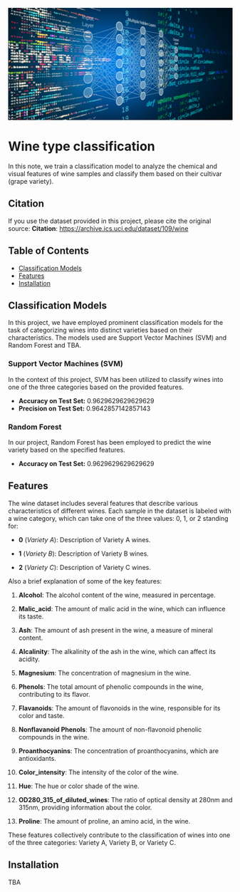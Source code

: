 ![GitHub Logo](images/1.webp)





# Wine type classification

In this note, we train a classification model to analyze the chemical and visual features of wine samples and classify them based on their cultivar (grape variety).

## Citation

If you use the dataset provided in this project, please cite the original source:
**Citation**: https://archive.ics.uci.edu/dataset/109/wine

## Table of Contents

- [Classification Models](#classification-models)
- [Features](#features)
- [Installation](#installation)


## Classification Models

In this project, we have employed prominent classification models for the task of categorizing wines into distinct varieties based on their characteristics. The models used are Support Vector Machines (SVM) and Random Forest and TBA.

### Support Vector Machines (SVM)

In the context of this project, SVM has been utilized to classify wines into one of the three categories based on the provided features.

- **Accuracy on Test Set:** 0.9629629629629629
- **Precision on Test Set:** 0.9642857142857143

### Random Forest

In our project, Random Forest has been employed to predict the wine variety based on the specified features.

- **Accuracy on Test Set:** 0.9629629629629629

## Features

The wine dataset includes several features that describe various characteristics of different wines. Each sample in the dataset is labeled with a wine category, which can take one of the three values: 0, 1, or 2 standing for: 

- **0** (*Variety A*): Description of Variety A wines.

- **1** (*Variety B*): Description of Variety B wines.

- **2** (*Variety C*): Description of Variety C wines.

Also a brief explanation of some of the key features:

1. **Alcohol**: The alcohol content of the wine, measured in percentage.

2. **Malic_acid**: The amount of malic acid in the wine, which can influence its taste.

3. **Ash**: The amount of ash present in the wine, a measure of mineral content.

4. **Alcalinity**: The alkalinity of the ash in the wine, which can affect its acidity.

5. **Magnesium**: The concentration of magnesium in the wine.

6. **Phenols**: The total amount of phenolic compounds in the wine, contributing to its flavor.

7. **Flavanoids**: The amount of flavonoids in the wine, responsible for its color and taste.

8. **Nonflavanoid Phenols**: The amount of non-flavonoid phenolic compounds in the wine.

9. **Proanthocyanins**: The concentration of proanthocyanins, which are antioxidants.

10. **Color_intensity**: The intensity of the color of the wine.

11. **Hue**: The hue or color shade of the wine.

12. **OD280_315_of_diluted_wines**: The ratio of optical density at 280nm and 315nm, providing information about the color.

13. **Proline**: The amount of proline, an amino acid, in the wine.

These features collectively contribute to the classification of wines into one of the three categories: Variety A, Variety B, or Variety C.


## Installation

TBA
